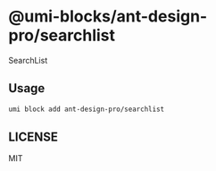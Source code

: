 # @umi-blocks/ant-design-pro/searchlist

SearchList

## Usage

```sh
umi block add ant-design-pro/searchlist
```

## LICENSE

MIT
